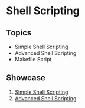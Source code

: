 # Shell Scripting

## Topics
* Simple Shell Scripting
* Advanced Shell Scripting
* Makefile Script

## Showcase
1. [Simple Shell Scripting](shell-scripting-1.md)
1. [Advanced Shell Scripting](shell-scripting-2.md)
